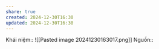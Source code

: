 ```yaml
---
share: true
created: 2024-12-30T16:30
updated: 2024-12-30T16:30
---
```

Khái niệm:: 
![[Pasted image 20241230163017.png]]
Nguồn:: 

